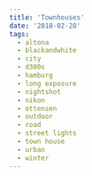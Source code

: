 ```yaml
---
title: 'Townhouses'
date: '2018-02-28'
tags:
  - altona
  - blackandwhite
  - city
  - d300s
  - hamburg
  - long exposure
  - nightshot
  - nikon
  - ottensen
  - outdoor
  - road
  - street lights
  - town house
  - urban
  - winter
---
```

